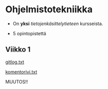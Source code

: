 # Ohjelmistotekniikka

- On **yksi** *tietojenkäsittelytieteen* kursseista.

- 5 opintopistettä

## Viikko 1

[gitlog.txt](https://github.com/tikuisma/ot-harjoitustyo/blob/master/laskarit/viikko1/gitlog.txt)

[komentorivi.txt](https://github.com/tikuisma/ot-harjoitustyo/blob/master/laskarit/viikko1/komentorivi.txt)


MUUTOS!!
